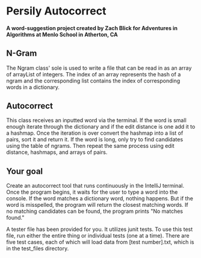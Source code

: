 # Persily Autocorrect
#### A word-suggestion project created by Zach Blick for Adventures in Algorithms at Menlo School in Atherton, CA

## N-Gram

The Ngram class' sole is used to write a file that can be read in as an array of arrayList of integers. The index of an array represents the hash of a ngram and the corresponding list contains the index of corresponding words in a dictionary. 

## Autocorrect

This class receives an inputted word via the terminal. If the word is small enough iterate through the dictionary and if the edit distance is one add it to a hashmap. Once the iteration is over convert the hashmap into a list of pairs, sort it and return it. If the word is long, only try to find candidates using the table of ngrams. Then repeat the same process using edit distance, hashmaps, and arrays of pairs.

## Your goal
Create an autocorrect tool that runs continuously in the IntelliJ terminal. Once the program begins, it waits for the user to type a word into the console. If the word matches a dictionary word, nothing happens. But if the word is misspelled, the program will return the closest matching words. If no matching candidates can be found, the program prints "No matches found."

A tester file has been provided for you. It utilizes junit tests.
To use this test file, run either the entire thing or individual tests (one at a time).
There are five test cases, each of which will load data from [test number].txt, which is in the
test_files directory.
